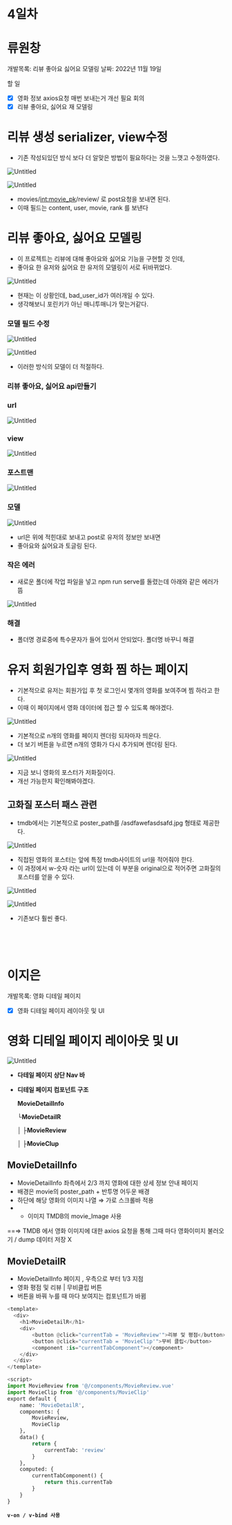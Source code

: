 # 4일차

# 류원창

개발목록: 리뷰 좋아요 싫어요 모델링
날짜: 2022년 11월 19일

할 일

- [x]  영화 정보 axios요청 매번 보내는거 개선 필요 회의
- [x]  리뷰 좋아요, 싫어요 재 모델링

# 리뷰 생성 serializer, view수정

- 기존 작성되있던 방식 보다 더 알맞은 방법이 필요하다는 것을 느꼇고 수정하였다.

![Untitled](4일차_류원창/Untitled.png)

![Untitled](4일차_류원창/Untitled%201.png)

- movies/<int:movie_pk>/review/ 로 post요청을 보내면 된다.
- 이때 필드는 content, user, movie, rank 를 보낸다

# 리뷰 좋아요, 싫어요 모델링

- 이 프로젝트는 리뷰에 대해 좋아요와 싫어요 기능을 구현할 것 인데,
- 좋아요 한 유저와 싫어요 한 유저의 모델링이 서로 뒤바뀌었다.

![Untitled](4일차_류원창/Untitled%202.png)

- 현재는 이 상황인데, bad_user_id가 여러개일 수 있다.
- 생각해보니 포린키가 아닌 매니투매니가 맞는거같다.

### 모델 필드 수정

![Untitled](4일차_류원창/Untitled%203.png)

![Untitled](4일차_류원창/Untitled%204.png)

- 이러한 방식의 모델이 더 적절하다.

### 리뷰 좋아요, 싫어요 api만들기

### url

![Untitled](4일차_류원창/Untitled%205.png)

### view

![Untitled](4일차_류원창/Untitled%206.png)

### 포스트맨

![Untitled](4일차_류원창/Untitled%207.png)

### 모델

![Untitled](4일차_류원창/Untitled%208.png)

- url은 위에 적힌대로 보내고 post로 유저의 정보만 보내면
- 좋아요와 싫어요과 토글링 된다.

### 작은 에러

- 새로운 폴더에 작업 파일을 넣고 npm run serve를 돌렸는데 아래와 같은 에러가 뜸

![Untitled](4일차_류원창/Untitled%209.png)

### 해결

- 폴더명 경로중에 특수문자가 들어 있어서 안되었다. 폴더명 바꾸니 해결

# 유저 회원가입후 영화 찜 하는 페이지

- 기본적으로 유저는 회원가입 후 첫 로그인시 몇개의 영화를 보여주며 찜 하라고 한다.
- 이때 이 페이지에서 영화 데이터에 접근 할 수 있도록 해야겠다.

![Untitled](4일차_류원창/Untitled%2010.png)

- 기본적으로 n개의 영화를 페이지 렌더링 되자마자 띄운다.
- 더 보기 버튼을 누르면 n개의 영화가 다시 추가되며 렌더링 된다.

![Untitled](4일차_류원창/Untitled%2011.png)

- 지금 보니 영화의 포스터가 저화질이다.
- 개선 가능한지 확인해봐야겠다.

## 고화질 포스터 패스 관련

- tmdb에서는 기본적으로 poster_path를 /asdfawefasdsafd.jpg 형태로 제공한다.

![Untitled](4일차_류원창/Untitled%2012.png)

- 직접된 영화의 포스터는 앞에 특정 tmdb사이트의 url을 적어줘야 한다.
- 이 과정에서 w-숫자 라는 url이 있는데 이 부분을 original으로 적어주면 고화질의 포스터를 얻을 수 있다.

![Untitled](4일차_류원창/Untitled%2013.png)

![Untitled](4일차_류원창/Untitled%2014.png)

- 기존보다 훨씬 좋다.

&nbsp;

&nbsp;

# 이지은

개발목록: 영화 디테일 페이지

- [x]  영화 디테일 페이지 레이아웃 및 UI

## 

# 영화 디테일 페이지 레이아웃 및 UI

![Untitled](4일차_이지은/Untitled.png)

- **다테일 페이지 상단 Nav 바**
- **디테일 페이지 컴포넌트 구조**
    
    **MovieDetailInfo**
    
    **└MovieDetailR**
    
    **│  ├MovieReview**
    
    **│  ├MovieClup**
    

## MovieDetailInfo

- MovieDetailInfo  좌측에서 2/3 까지 영화에 대한 상세 정보 안내 페이지
- 배경은 movie의 poster_path + 반투명 어두운 배경
- 하단에 해당 영화의 이미지 나열 ⇒ 가로 스크롤바 적용
- + 이미지 TMDB의 movie_Image 사용

==⇒ TMDB 에서 영화 이미지에 대한 axios 요청을 통해 그때 마다 영화이미지 불러오기 / dump 데이터 저장 X

## MovieDetailR

 

- MovieDetailInfo 페이지 , 우측으로 부터 1/3 지점
- 영화 평점 및 리뷰 | 무비클립 버튼
- 버튼을 바꿔 누를 때 마다 보여지는 컴포넌트가 바뀜

```python
<template>
  <div>
    <h1>MovieDetailR</h1>
    <div>
        <button @click="currentTab = 'MovieReview'">리뷰 및 평점</button>
        <button @click="currentTab = 'MovieClip'">무비 클립</button>
        <component :is="currentTabComponent"></component>
    </div>
  </div>
</template>

<script>
import MovieReview from '@/components/MovieReview.vue'
import MovieClip from '@/components/MovieClip'
export default {
    name: 'MovieDetailR',
    components: {
        MovieReview,
        MovieClip
    },
    data() {
        return {
            currentTab: 'review'
        }
    },
    computed: {
        currentTabComponent() {
            return this.currentTab
        }
    }
}
```

**`v-on / v-bind 사용`**
